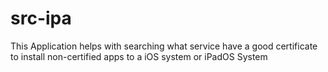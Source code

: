 # src-ipa
This Application helps with searching what service have a good certificate to install non-certified apps to a iOS system or iPadOS System 
